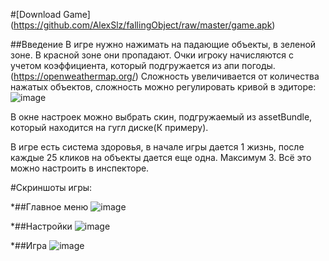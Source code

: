 #[Download Game] (https://github.com/AlexSlz/fallingObject/raw/master/game.apk)

##Введение
В игре нужно нажимать на падающие объекты, в зеленой зоне. В красной зоне они пропадают.
Очки игроку начисляются с учетом коэффициента, который подгружается из апи погоды. (https://openweathermap.org/)
Сложность увеличивается от количества нажатых объектов, сложность можно регулировать кривой в эдиторе:
![image](https://user-images.githubusercontent.com/30480995/163385417-403c1dd9-607d-4e57-9e07-048cc9359135.png)

В окне настроек можно выбрать скин, подгружаемый из assetBundle, который находится на гугл диске(К примеру).

В игре есть система здоровья, в начале игры дается 1 жизнь, после каждые 25 кликов на объекты дается еще одна. Максимум 3. 
Всё это можно настроить в инспекторе.

#Скриншоты игры:

*##Главное меню
![image](https://user-images.githubusercontent.com/30480995/163387327-6b1da795-67d2-4da8-a3ed-0b713e1264dc.png)

*##Настройки
![image](https://user-images.githubusercontent.com/30480995/163387356-37552334-a0db-4170-81c7-d7d7fbbd5ba6.png)

*##Игра
![image](https://user-images.githubusercontent.com/30480995/163388291-ebf6399a-989c-4caa-9d65-d709724441ac.png)
